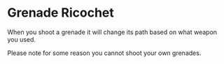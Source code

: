 # Grenade Ricochet

When you shoot a grenade it will change its path based on what weapon you used.

Please note for some reason you cannot shoot your own grenades.
